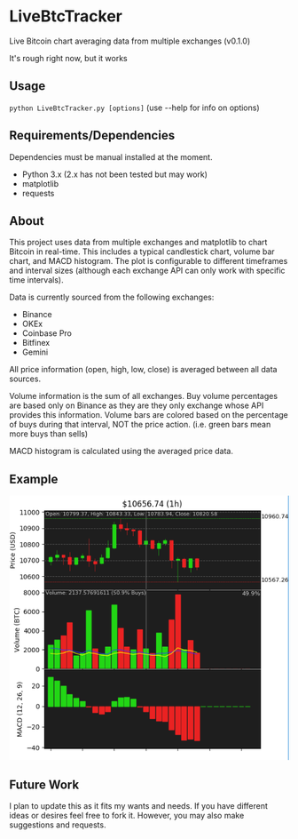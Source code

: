 # LiveBtcTracker
Live Bitcoin chart averaging data from multiple exchanges (v0.1.0)

It's rough right now, but it works

## Usage
`python LiveBtcTracker.py [options]` (use --help for info on options)

## Requirements/Dependencies
Dependencies must be manual installed at the moment. 
* Python 3.x (2.x has not been tested but may work)
* matplotlib
* requests

## About
This project uses data from multiple exchanges and matplotlib to chart Bitcoin in real-time. This includes a typical candlestick chart, volume bar chart, and MACD histogram. The plot is configurable to different timeframes and interval sizes (although each exchange API can only work with specific time intervals).

Data is currently sourced from the following exchanges:
* Binance
* OKEx
* Coinbase Pro
* Bitfinex
* Gemini

All price information (open, high, low, close) is averaged between all data sources.

Volume information is the sum of all exchanges. Buy volume percentages are based only on Binance as they are they only exchange whose API provides this information. Volume bars are colored based on the percentage of buys during that interval, NOT the price action. (i.e. green bars mean more buys than sells)

MACD histogram is calculated using the averaged price data.

## Example
![Example Image of Chart](chartexample.png)

## Future Work
I plan to update this as it fits my wants and needs. If you have different ideas or desires feel free to fork it. However, you may also make suggestions and requests.
